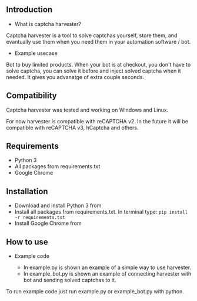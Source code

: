 ## Introduction

- What is captcha harvester?

Captcha harvester is a tool to solve captchas yourself, store them, and evantually use them when you need them in your automation software / bot.

- Example usecase

Bot to buy limited products. When your bot is at checkout, you don't have to solve captcha, you can solve it before and inject solved captcha when it needed. It gives you advanatge of extra couple seconds.

## Compatibility

Captcha harvester was tested and working on Windows and Linux.

For now harvester is compatible with reCAPTCHA v2. In the future it will be compatible with reCAPTCHA v3, hCaptcha and others.

## Requirements

- Python 3
- All packages from requirements.txt
- Google Chrome

## Installation

- Download and install Python 3 from <a href="https://www.python.org/downloads/"></a>
- Install all packages from requirements.txt. In terminal type: `pip install -r requirements.txt`
- Install Google Chrome from <a href="https://www.google.com/chrome/"></a>

## How to use

- Example code

  - In example.py is shown an example of a simple way to use harvester.
  - In example_bot.py is shown an example of connecting harvester with bot and sending solved captchas to it.

To run example code just run example.py or example_bot.py with python.

